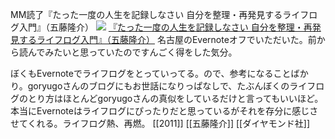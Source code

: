 MM読了『たった一度の人生を記録しなさい 自分を整理・再発見するライフログ入門』（五藤隆介）
[![](https://images-fe.ssl-images-amazon.com/images/I/51iCdaTEaeL._SL160_.jpg)](http://www.amazon.co.jp/exec/obidos/ASIN/4478015988/choiyaki81-22/ref=nosim)
[『たった一度の人生を記録しなさい 自分を整理・再発見するライフログ入門』（五藤隆介）](http://www.amazon.co.jp/exec/obidos/ASIN/4478015988/choiyaki81-22/ref=nosim)
名古屋のEvernoteオフでいただいた。前から読んでみたいと思っていたのですんごく得をした気分。

ぼくもEvernoteでライフログをとっていってる。ので、参考になることばかり。goryugoさんのブログにもお世話になりっぱなしで、たぶんぼくのライフログのとり方はほとんどgoryugoさんの真似をしているだけと言ってもいいほど。
本当にEvernoteはライフログにぴったりだと思っているがそれを存分に感じさせてくれる。ライフログ熱、再燃。
[[2011]] [[五藤隆介]] [[ダイヤモンド社]]
